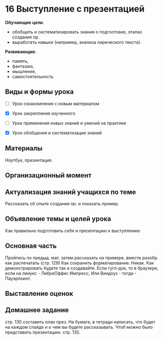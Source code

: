 # 16 Выступление с презентацией

**Обучающие цели**.

- обобщить и систематизировать знания о подгоотовке, этапах создания пр.
- выработать навыки (например, анализа лирического текста).

**Развивающие**.

- память,
- фантазию,
- мышление,
- самостоятельность

## Виды и формы урока

- [ ] Урок ознакомления с новым материалом

- [x] Урок закрепления изученного

- [ ] Урок применения новых знаний и умений на практике

- [x] Урок обобщения и систематизации знаний

## Материалы

Ноутбук, презентация.

## Организационный момент

## Актуализация знаний учащихся по теме

Рассказать об опыте создания пр. и показать пример.

## Объявление темы и целей урока

Как правильно подготовить себя и презентацию к выступлению

## Основная часть

Пройтись по предыд. мат. затем рассказать на примере, вместе разобр. как распечатать (стр. 129)
Как сохранить форматирование. Никак. Как демонстрировать будете так и создавайте. Если гугл-док, то в браузере, если на линукс -  ЛибреОффис Импресс, Или Виндоуз - тогда - Пауэрпоинт.

## Выставление оценок

## Домашнее задание

стр. 130 составить план през. На бумаге, в тетради написать, что будет на каждом слайде и о чем вы будете рассказывать. Чтоб можно было представить презентацию. стр. 135.
